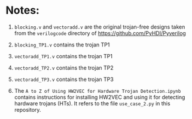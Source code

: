 # Notes:

1. `blocking.v` and `vectoradd.v` are the original trojan-free designs taken from the `verilogcode` directory of https://github.com/PyHDI/Pyverilog

2. `blocking_TP1.v` contains the trojan TP1

3. `vectoradd_TP1.v` contains the trojan TP1

3. `vectoradd_TP2.v` contains the trojan TP2

4. `vectoradd_TP3.v` contains the trojan TP3

5. The `A to Z of Using HW2VEC for Hardware Trojan Detection.ipynb` contains instructions for installing HW2VEC and using it for detecting hardware trojans (HTs). It refers to the file `use_case_2.py` in this repository.
